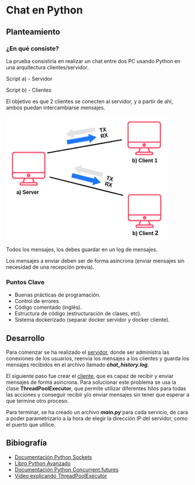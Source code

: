 # Chat en Python

## Planteamiento

### ¿En qué consiste?

La prueba consistiría en realizar un chat entre dos PC usando Python en una arquitectura clientes/servidor.

Script a) - Servidor

Script b) - Clientes

El objetivo es que 2 clientes se conecten al servidor, y a partir de ahí, ambos puedan intercambiarse mensajes.

![Connection picture](./media/image.png)

Todos los mensajes, los debes guardar en un log de mensajes.

Los mensajes a enviar deben ser de forma asíncrona (enviar mensajes sin necesidad de una recepción previa).

### Puntos Clave

- Buenas prácticas de programación.
- Control de errores
- Código comentado (inglés).
- Estructura de código (estructuración de clases, etc).
- Sistema dockerizado (separar docker servidor y docker cliente).

## Desarrollo

Para comenzar se ha realizado el [servidor](./server/Server.py), donde ser administra las conexiones de los usuarios, reenvia los mensajes a los clientes y guarda los mensajes recibidos en el archivo llamado ***chat_history.log***.

El siguiente paso fue crear el [cliente](./client/Client.py), que es capaz de recibir y enviar mensajes de forma asíncrona. Para solucionar este problema se usa la clase **ThreadPoolExecutor**, que permite utilizar diferentes hilos para todas las acciones y conseguir recibir y/o enviar mensajes sin tener que esperar a que termine otro proceso.

Para terminar, se ha creado un archivo ***main.py*** para cada servicio, de cara a poder parametrizarlo a la hora de elegir la dirección IP del servidor, como el puerto que utilice.

## Bibiografía

- [Documentación Python Sockets](https://docs.python.org/es/3/howto/sockets.html)
- [Libro Python Avanzado](https://www.amazon.es/Python-avanzado-en-fin-semana/dp/B08XLGJQQG/ref=tmm_pap_swatch_0?_encoding=UTF8&qid=&sr=)
- [Documentación Python Concurrent.futures](https://docs.python.org/3/library/concurrent.futures.html#threadpoolexecutor)
- [Video explicando ThreadPoolExecutor](https://www.youtube.com/watch?v=2Koubj0fF9U)
